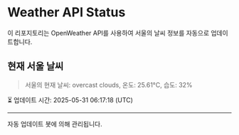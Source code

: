 
# Weather API Status

이 리포지토리는 OpenWeather API를 사용하여 서울의 날씨 정보를 자동으로 업데이트합니다.

## 현재 서울 날씨
> 서울의 현재 날씨: overcast clouds, 온도: 25.61°C, 습도: 32%

⏳ 업데이트 시간: 2025-05-31 06:17:18 (UTC)

---
자동 업데이트 봇에 의해 관리됩니다.
